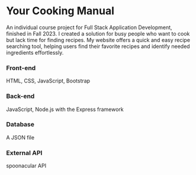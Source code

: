 # Your Cooking Manual

An individual course project for Full Stack Application Development, finished in Fall 2023. I created a solution for busy people who want to cook but lack time for finding recipes. My website offers a quick and easy recipe searching tool, helping users find their favorite recipes and identify needed ingredients effortlessly.

### Front-end

HTML, CSS, JavaScript, Bootstrap

### Back-end

JavaScript, Node.js with the Express framework

### Database

A JSON file

### External API

spoonacular API
